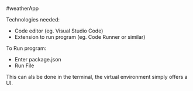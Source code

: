 #weatherApp 

Technologies needed:
- Code editor (eg. Visual Studio Code)
- Extension to run program (eg. Code Runner or similar)

To Run program:
- Enter package.json
- Run File

This can als be done in the terminal, the virtual environment simply offers a UI.
